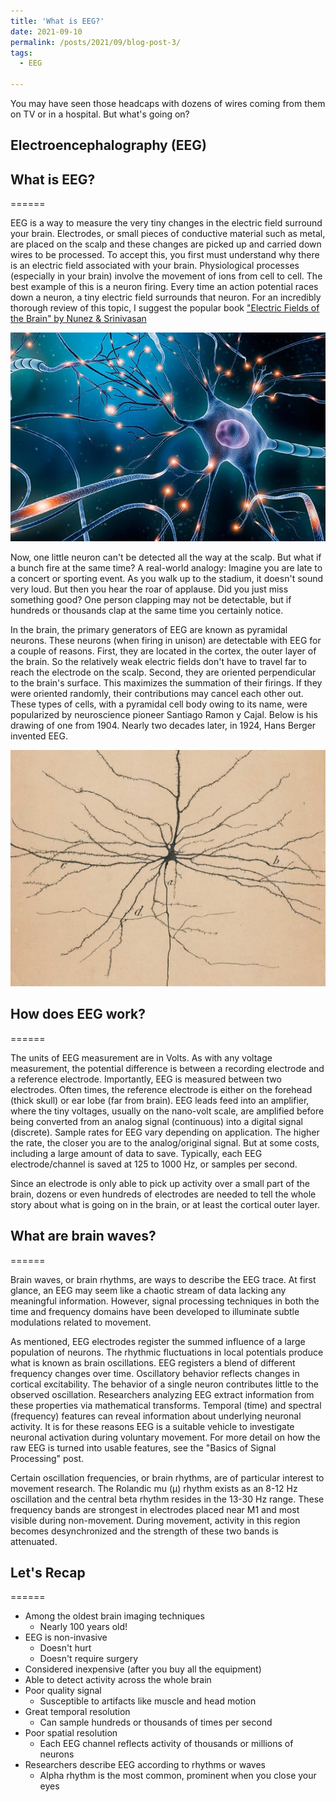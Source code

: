 ```yaml
---
title: 'What is EEG?'
date: 2021-09-10
permalink: /posts/2021/09/blog-post-3/
tags:
  - EEG

---
```


You may have seen those headcaps with dozens of wires coming from them on TV or in a hospital. But what's going on? 

Electroencephalography (EEG)
------

## What is EEG?
======

  EEG is a way to measure the very tiny changes in the electric field surround your brain. Electrodes, or small pieces of conductive material such as metal, are placed on the scalp and these changes are picked up and carried down wires to be processed. To accept this, you first must understand why there is an electric field associated with your brain. Physiological processes (especially in your brain) involve the movement of ions from cell to cell. The best example of this is a neuron firing. Every time an action potential races down a neuron, a tiny electric field surrounds that neuron. For an incredibly thorough review of this topic, I suggest the popular book ["Electric Fields of the Brain" by Nunez & Srinivasan](https://brainmaster.com/software/pubs/brain/Nunez%202ed.pdf)

![Neuron Graphic!](/images/NeuronFiringGraphic.jpg)

  Now, one little neuron can't be detected all the way at the scalp. But what if a bunch fire at the same time? A real-world analogy: Imagine you are late to a concert or sporting event. As you walk up to the stadium, it doesn't sound very loud. But then you hear the roar of applause. Did you just miss something good? One person clapping may not be detectable, but if hundreds or thousands clap at the same time you certainly notice. 

  In the brain, the primary generators of EEG are known as pyramidal neurons. These neurons (when firing in unison) are detectable with EEG for a couple of reasons. First, they are located in the cortex, the outer layer of the brain. So the relatively weak electric fields don't have to travel far to reach the electrode on the scalp. Second, they are oriented perpendicular to the brain's surface. This maximizes the summation of their firings. If they were oriented randomly, their contributions may cancel each other out. These types of cells, with a pyramidal cell body owing to its name, were popularized by neuroscience pioneer Santiago Ramon y Cajal. Below is his drawing of one from 1904. Nearly two decades later, in 1924, Hans Berger invented EEG. 

![RamonyCajal!](/images/RamonYCajal.jpg)

## How does EEG work?
======

  The units of EEG measurement are in Volts. As with any voltage measurement, the potential difference is between a recording electrode and a reference electrode. Importantly, EEG is measured between two electrodes. Often times, the reference electrode is either on the forehead (thick skull) or ear lobe (far from brain). EEG leads feed into an amplifier, where the tiny voltages, usually on the nano-volt scale, are amplified before being converted from an analog signal (continuous) into a digital signal (discrete). Sample rates for EEG vary depending on application. The higher the rate, the closer you are to the analog/original signal. But at some costs, including a large amount of data to save. Typically, each EEG electrode/channel is saved at 125 to 1000 Hz, or samples per second. 
  
  Since an electrode is only able to pick up activity over a small part of the brain, dozens or even hundreds of electrodes are needed to tell the whole story about what is going on in the brain, or at least the cortical outer layer. 

## What are brain waves?
======

  Brain waves, or brain rhythms, are ways to describe the EEG trace. At first glance, an EEG may seem like a chaotic stream of data lacking any meaningful information. However, signal processing techniques in both the time and frequency domains have been developed to illuminate subtle modulations related to movement. 

  As mentioned, EEG electrodes register the summed influence of a large population of neurons. The rhythmic fluctuations in local potentials produce what is known as brain oscillations. EEG registers a blend of different frequency changes over time. Oscillatory behavior reflects changes in cortical excitability. The behavior of a single neuron contributes little to the observed oscillation. Researchers analyzing EEG extract information from these properties via mathematical transforms. Temporal (time) and spectral (frequency) features can reveal information about underlying neuronal activity. It is for these reasons EEG is a suitable vehicle to investigate neuronal activation during voluntary movement. For more detail on how the raw EEG is turned into usable features, see the "Basics of Signal Processing" post.

  Certain oscillation frequencies, or brain rhythms, are of particular interest to movement research. The Rolandic mu (µ) rhythm exists as an 8-12 Hz oscillation and the central beta rhythm resides in the 13-30 Hz range. These frequency bands are strongest in electrodes placed near M1 and most visible during non-movement. During movement, activity in this region becomes desynchronized and the strength of these two bands is attenuated.



## Let's Recap 
======

  * Among the oldest brain imaging techniques 
      * Nearly 100 years old!
  * EEG is non-invasive
      * Doesn't hurt
      * Doesn't require surgery
  * Considered inexpensive (after you buy all the equipment)
  * Able to detect activity across the whole brain
  * Poor quality signal
      * Susceptible to artifacts like muscle and head motion
  * Great temporal resolution
      * Can sample hundreds or thousands of times per second
  * Poor spatial resolution
      * Each EEG channel reflects activity of thousands or millions of neurons
  * Researchers describe EEG according to rhythms or waves
      * Alpha rhythm is the most common, prominent when you close your eyes
    
